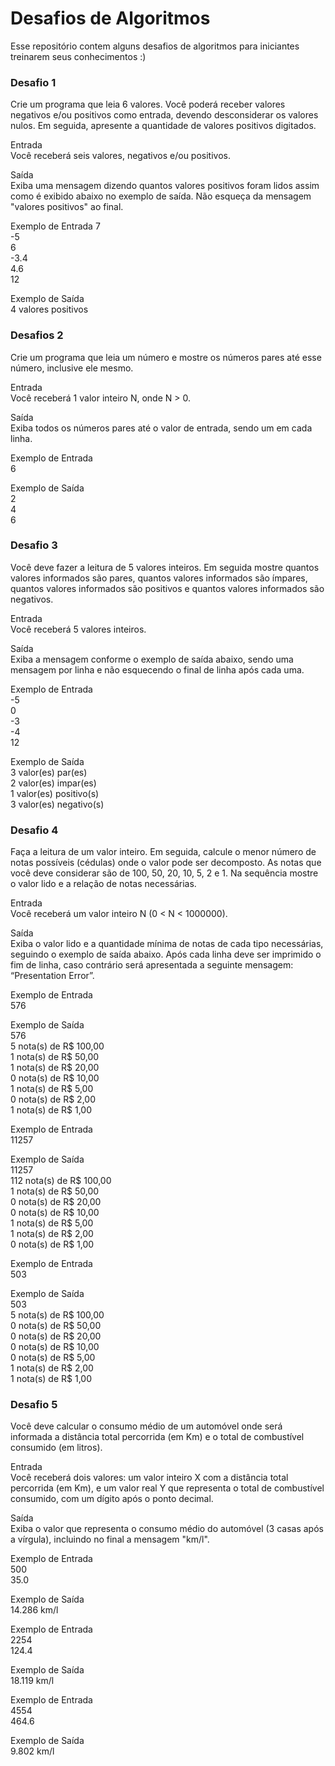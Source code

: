 # Desafios de Algoritmos

Esse repositório contem alguns desafios de algoritmos para iniciantes treinarem seus conhecimentos :)

### Desafio 1 
Crie um programa que leia 6 valores. Você poderá receber valores negativos e/ou positivos como entrada, devendo desconsiderar os valores nulos. Em seguida, apresente a quantidade de valores positivos digitados.

Entrada  
Você receberá seis valores, negativos e/ou positivos.

Saída  
Exiba uma mensagem dizendo quantos valores positivos foram lidos assim como é exibido abaixo no exemplo de saída. Não esqueça da mensagem "valores positivos" ao final.

 
Exemplo de Entrada
7  
-5  
6  
-3.4  
4.6  
12  

Exemplo de Saída  
4 valores positivos


### Desafios 2 
Crie um programa que leia um número e mostre os números pares até esse número, inclusive ele mesmo.

Entrada  
Você receberá 1 valor inteiro N, onde N > 0.

Saída  
Exiba todos os números pares até o valor de entrada, sendo um em cada linha. 

 
Exemplo de Entrada  	
6	

Exemplo de Saída  
2  
4  
6  

### Desafio 3 
Você deve fazer a leitura de 5 valores inteiros. Em seguida mostre quantos valores informados são pares, quantos valores informados são ímpares, quantos valores informados são positivos e quantos valores informados são negativos.

Entrada  
Você receberá 5 valores inteiros.

Saída  
Exiba a mensagem conforme o exemplo de saída abaixo, sendo uma mensagem por linha e não esquecendo o final de linha após cada uma.

 
Exemplo de Entrada  	 
-5  
0  
-3  
-4  
12  

Exemplo de Saída  
3 valor(es) par(es)  
2 valor(es) impar(es)  
1 valor(es) positivo(s)  
3 valor(es) negativo(s)  

### Desafio 4 
Faça a leitura de um valor inteiro. Em seguida, calcule o menor número de notas possíveis (cédulas) onde o valor pode ser decomposto. As notas que você deve considerar são de 100, 50, 20, 10, 5, 2 e 1. Na sequência mostre o valor lido e a relação de notas necessárias.

Entrada  
Você receberá um valor inteiro N (0 < N < 1000000).  

Saída  
Exiba o valor lido e a quantidade mínima de notas de cada tipo necessárias, seguindo o exemplo de saída abaixo. Após cada linha deve ser imprimido o fim de linha, caso contrário será apresentada a seguinte mensagem: “Presentation Error”.

 
Exemplo de Entrada  	 
576  

Exemplo de Saída  
576  
5 nota(s) de R$ 100,00  
1 nota(s) de R$ 50,00  
1 nota(s) de R$ 20,00  
0 nota(s) de R$ 10,00  
1 nota(s) de R$ 5,00  
0 nota(s) de R$ 2,00  
1 nota(s) de R$ 1,00  

Exemplo de Entrada  
11257  

Exemplo de Saída  
11257  
112 nota(s) de R$ 100,00  
1 nota(s) de R$ 50,00  
0 nota(s) de R$ 20,00  
0 nota(s) de R$ 10,00  
1 nota(s) de R$ 5,00  
1 nota(s) de R$ 2,00  
0 nota(s) de R$ 1,00  


Exemplo de Entrada  
503  

Exemplo de Saída  
503  
5 nota(s) de R$ 100,00  
0 nota(s) de R$ 50,00  
0 nota(s) de R$ 20,00  
0 nota(s) de R$ 10,00  
0 nota(s) de R$ 5,00  
1 nota(s) de R$ 2,00  
1 nota(s) de R$ 1,00  

### Desafio 5 
Você deve calcular o consumo médio de um automóvel onde será informada a distância total percorrida (em Km) e o total de combustível consumido (em litros).

Entrada  
Você receberá dois valores: um valor inteiro X com a distância total percorrida (em Km), e um valor real Y que representa o total de combustível consumido, com um dígito após o ponto decimal.

Saída  
Exiba o valor que representa o consumo médio do automóvel (3 casas após a vírgula), incluindo no final a mensagem "km/l".

 
Exemplo de Entrada  	
500  
35.0  

Exemplo de Saída  
14.286 km/l  

Exemplo de Entrada  
2254  
124.4  

Exemplo de Saída  
18.119 km/l  

Exemplo de Entrada  
4554  
464.6

Exemplo de Saída  
9.802 km/l  
